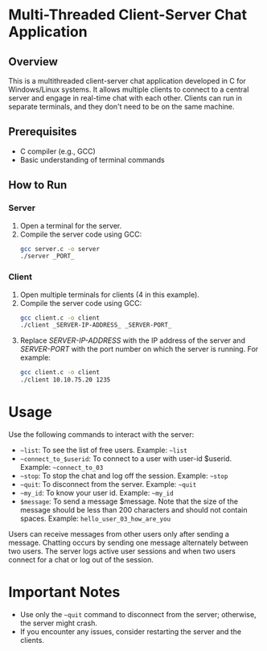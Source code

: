 # Multi-Threaded Client-Server Chat Application

## Overview

This is a multithreaded client-server chat application developed in C for Windows/Linux systems. It allows multiple clients to connect to a central server and engage in real-time chat with each other. Clients can run in separate terminals, and they don't need to be on the same machine.

## Prerequisites
- C compiler (e.g., GCC)
- Basic understanding of terminal commands

## How to Run

### Server

1. Open a terminal for the server.
2. Compile the server code using GCC:
   ```bash
   gcc server.c -o server
   ./server _PORT_

### Client

1. Open multiple terminals for clients (4 in this example).
2. Compile the server code using GCC:
   ```bash
   gcc client.c -o client
   ./client _SERVER-IP-ADDRESS_ _SERVER-PORT_
3. Replace _SERVER-IP-ADDRESS_ with the IP address of the server and _SERVER-PORT_ with the port number on which the server is running. For example:
   ```bash
   gcc client.c -o client
   ./client 10.10.75.20 1235
# Usage

Use the following commands to interact with the server:

- `~list`: To see the list of free users. Example: `~list`
- `~connect_to_$userid`: To connect to a user with user-id $userid. Example: `~connect_to_03`
- `~stop`: To stop the chat and log off the session. Example: `~stop`
- `~quit`: To disconnect from the server. Example: `~quit`
- `~my_id`: To know your user id. Example: `~my_id`
- `$message`: To send a message $message. Note that the size of the message should be less than 200 characters and should not contain spaces. Example: `hello_user_03_how_are_you`

Users can receive messages from other users only after sending a message. Chatting occurs by sending one message alternately between two users. The server logs active user sessions and when two users connect for a chat or log out of the session.
# Important Notes
- Use only the `~quit` command to disconnect from the server; otherwise, the server might crash.
- If you encounter any issues, consider restarting the server and the clients.


